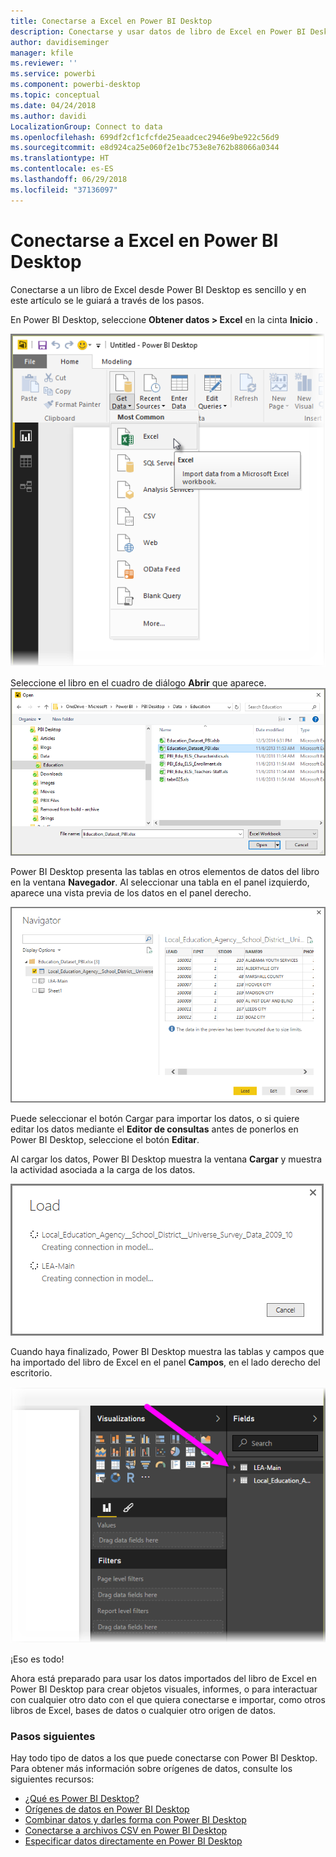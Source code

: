 ```yaml
---
title: Conectarse a Excel en Power BI Desktop
description: Conectarse y usar datos de libro de Excel en Power BI Desktop fácilmente
author: davidiseminger
manager: kfile
ms.reviewer: ''
ms.service: powerbi
ms.component: powerbi-desktop
ms.topic: conceptual
ms.date: 04/24/2018
ms.author: davidi
LocalizationGroup: Connect to data
ms.openlocfilehash: 699df2cf1cfcfde25eaadcec2946e9be922c56d9
ms.sourcegitcommit: e8d924ca25e060f2e1bc753e8e762b88066a0344
ms.translationtype: HT
ms.contentlocale: es-ES
ms.lasthandoff: 06/29/2018
ms.locfileid: "37136097"
---
```

# <a name="connect-to-excel-in-power-bi-desktop"></a>Conectarse a Excel en Power BI Desktop
Conectarse a un libro de Excel desde Power BI Desktop es sencillo y en este artículo se le guiará a través de los pasos.

En Power BI Desktop, seleccione **Obtener datos > Excel** en la cinta **Inicio** .

![](media/desktop-connect-excel/connect_to_excel_1.png)

Seleccione el libro en el cuadro de diálogo **Abrir** que aparece.
![](media/desktop-connect-excel/connect_to_excel_2.png)

Power BI Desktop presenta las tablas en otros elementos de datos del libro en la ventana **Navegador**. Al seleccionar una tabla en el panel izquierdo, aparece una vista previa de los datos en el panel derecho.

![](media/desktop-connect-excel/connect_to_excel_3.png)

Puede seleccionar el botón Cargar para importar los datos, o si quiere editar los datos mediante el **Editor de consultas** antes de ponerlos en Power BI Desktop, seleccione el botón **Editar**.

Al cargar los datos, Power BI Desktop muestra la ventana **Cargar** y muestra la actividad asociada a la carga de los datos.  

![](media/desktop-connect-excel/connect_to_excel_4.png)

Cuando haya finalizado, Power BI Desktop muestra las tablas y campos que ha importado del libro de Excel en el panel **Campos**, en el lado derecho del escritorio.

![](media/desktop-connect-excel/connect_to_excel_5.png)

¡Eso es todo!

Ahora está preparado para usar los datos importados del libro de Excel en Power BI Desktop para crear objetos visuales, informes, o para interactuar con cualquier otro dato con el que quiera conectarse e importar, como otros libros de Excel, bases de datos o cualquier otro origen de datos.

### <a name="next-steps"></a>Pasos siguientes
Hay todo tipo de datos a los que puede conectarse con Power BI Desktop. Para obtener más información sobre orígenes de datos, consulte los siguientes recursos:

* [¿Qué es Power BI Desktop?](desktop-what-is-desktop.md)
* [Orígenes de datos en Power BI Desktop](desktop-data-sources.md)
* [Combinar datos y darles forma con Power BI Desktop](desktop-shape-and-combine-data.md)
* [Conectarse a archivos CSV en Power BI Desktop](desktop-connect-csv.md)   
* [Especificar datos directamente en Power BI Desktop](desktop-enter-data-directly-into-desktop.md)   

